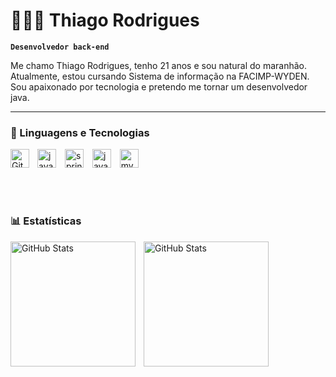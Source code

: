 # 👩🏻‍💻 Thiago Rodrigues

**`Desenvolvedor back-end`**

Me chamo Thiago Rodrigues, tenho 21 anos e sou natural do maranhão. Atualmente, estou cursando Sistema de informação na FACIMP-WYDEN. Sou apaixonado por tecnologia e pretendo me tornar um desenvolvedor java.

---

### 🤖 Linguagens e Tecnologias



<img 
    align="left" 
    alt="Git" 
    title="Git"
    width="30px" 
    style="padding-right: 10px;" 
    src="https://cdn.jsdelivr.net/gh/devicons/devicon@latest/icons/git/git-original.svg" 
/>
<img
    aling ="left"
    alt = "java"
    title="java"
    width = "30px"
    style="padding-right: 10px;"
    src = "https://cdn.jsdelivr.net/gh/devicons/devicon@latest/icons/java/java-original.svg"
/>
<img
    aling ="left"
    alt = "spring"
    title="spring"
    width = "30px"
    style="padding-right: 10px;"
    src = "https://cdn.jsdelivr.net/gh/devicons/devicon@latest/icons/spring/spring-original.svg"
/>
<img
    aling ="left"
    alt = "javascript"
    title="javascript"
    width = "30px"
    style="padding-right: 10px;"
    src = "https://cdn.jsdelivr.net/gh/devicons/devicon@latest/icons/javascript/javascript-original.svg"
/>
<img
    aling ="left"
    alt = "mysql"
    title="mysql"
    width = "30px"
    style="padding-right: 10px;"
    src = "https://cdn.jsdelivr.net/gh/devicons/devicon@latest/icons/mysql/mysql-original.svg"
/>


<br/>
<br/>

### 📊 Estatísticas

<p>
  <img 
    align="left" 
    alt="GitHub Stats" 
    height="200" 
    style="padding-right: 10px;" 
    src="https://github-readme-stats.vercel.app/api?username=klausDevTwo&show_icons=true&theme=tokyonight&include_all_commits=true&locale=pt-br" 
  />

<img 
      align="left" 
      alt="GitHub Stats" 
      height="200" 
      src="https://github-readme-stats.vercel.app/api/top-langs/?username=klausDevTwo&theme=tokyonight&layout=compact&custom_title=Tecnologias&langs_count=9" 
  />

</p>
